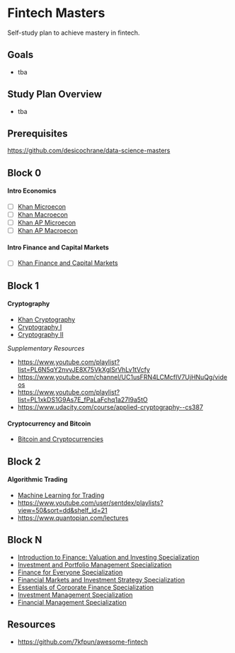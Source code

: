 # Fintech Masters

Self-study plan to achieve mastery in fintech.

## Goals

* tba

## Study Plan Overview

* tba

## Prerequisites

https://github.com/desicochrane/data-science-masters


## Block 0

#### Intro Economics
- [ ] [Khan Microecon](https://www.khanacademy.org/economics-finance-domain/microeconomics)
- [ ] [Khan Macroecon](https://www.khanacademy.org/economics-finance-domain/macroeconomics)
- [ ] [Khan AP Microecon](https://www.khanacademy.org/economics-finance-domain/ap-microeconomics)
- [ ] [Khan AP Macroecon](https://www.khanacademy.org/economics-finance-domain/ap-macroeconomics)

#### Intro Finance and Capital Markets
- [ ] [Khan Finance and Capital Markets](https://www.khanacademy.org/economics-finance-domain/core-finance)


## Block 1

#### Cryptography
* [Khan Cryptography](https://www.khanacademy.org/computing/computer-science/cryptography)
* [Cryptography I](https://www.coursera.org/learn/crypto)
* [Cryptography II](https://www.coursera.org/learn/crypto2)

*Supplementary Resources*
* https://www.youtube.com/playlist?list=PL6N5qY2nvvJE8X75VkXglSrVhLv1tVcfy
* https://www.youtube.com/channel/UC1usFRN4LCMcfIV7UjHNuQg/videos
* https://www.youtube.com/playlist?list=PL1xkDS1G9As7E_fPaLaFchq1a27I9a5tO
* https://www.udacity.com/course/applied-cryptography--cs387

#### Cryptocurrency and Bitcoin
* [Bitcoin and Cryptocurrencies](https://www.coursera.org/learn/cryptocurrency)

## Block 2

#### Algorithmic Trading
* [Machine Learning for Trading](https://www.udacity.com/course/machine-learning-for-trading--ud501)
* https://www.youtube.com/user/sentdex/playlists?view=50&sort=dd&shelf_id=21
* https://www.quantopian.com/lectures

## Block N


* [Introduction to Finance: Valuation and Investing Specialization](https://www.coursera.org/specializations/valuation-investment)
* [Investment and Portfolio Management Specialization](https://www.coursera.org/specializations/investment-portolio-management)
* [Finance for Everyone Specialization](https://www.coursera.org/specializations/finance-for-everyone)
* [Financial Markets and Investment Strategy Specialization](https://www.coursera.org/specializations/investment-strategy)
* [Essentials of Corporate Finance Specialization](https://www.coursera.org/specializations/learn-finance)
* [Investment Management Specialization](https://www.coursera.org/specializations/investment-management)
* [Financial Management Specialization](https://www.coursera.org/specializations/financial-management)



## Resources

* https://github.com/7kfpun/awesome-fintech
